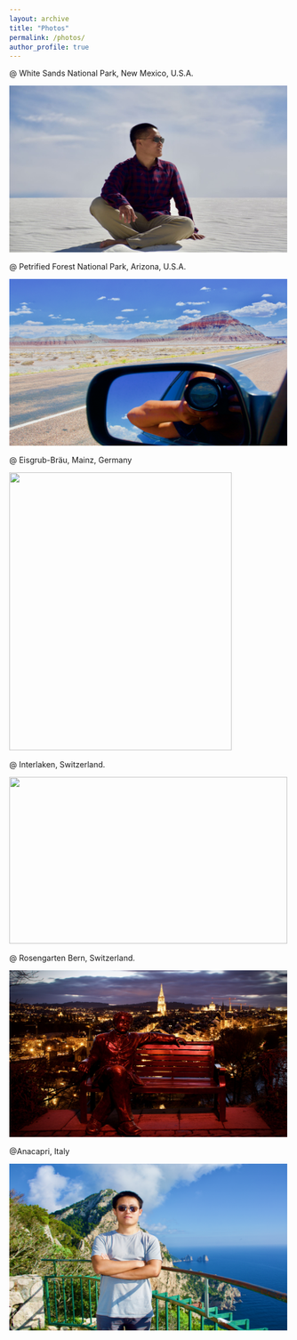 ```yaml
---
layout: archive
title: "Photos"
permalink: /photos/
author_profile: true
---
```


@ White Sands National Park, New Mexico, U.S.A.

<img src='/images/whitesands.png' height="300" width="500">


@ Petrified Forest National Park, Arizona, U.S.A.

<img src='/images/fullsizeoutput_255e.png' height="300" width="500">


@ Eisgrub-Bräu, Mainz, Germany

<img src='/images/IMG_0821.png' height="500" width="400">

@ Interlaken, Switzerland.

<img src='/images/Interlaken.png' height="300" width="500">

@ Rosengarten Bern, Switzerland.

<img src='/images/Bern.png' height="300" width="500">


@Anacapri, Italy

<img src='/images/Capri.png' height="300" width="500">

